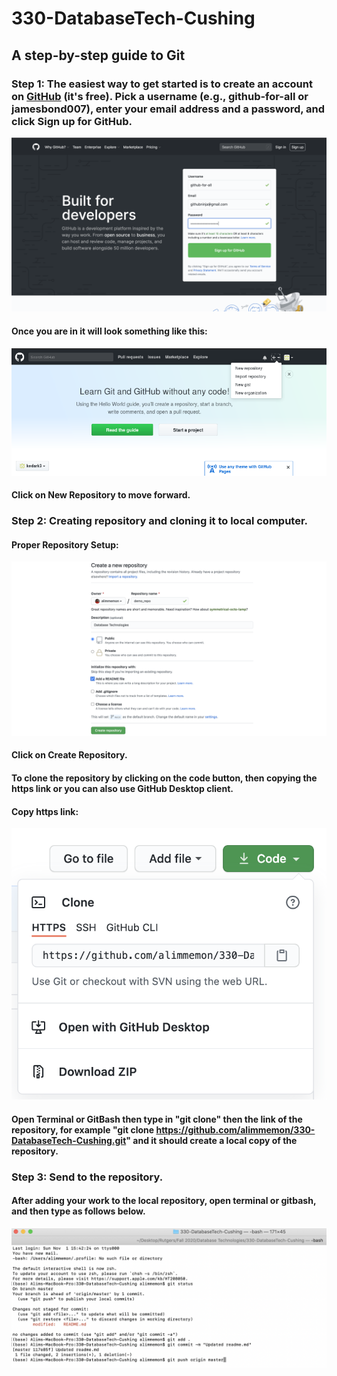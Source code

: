 # 330-DatabaseTech-Cushing

## A step-by-step guide to Git

### Step 1: The easiest way to get started is to create an account on [GitHub](https://github.com/) (it's free). Pick a username (e.g., github-for-all or jamesbond007), enter your email address and a password, and click Sign up for GitHub.

![](https://github.com/alimmemon/330-DatabaseTech-Cushing/blob/master/images/signup.png?raw=true)

#### Once you are in it will look something like this:
![](https://github.com/alimmemon/330-DatabaseTech-Cushing/blob/master/images/firstlook.png?raw=true)

#### Click on New Repository to move forward.

### Step 2: Creating repository and cloning it to local computer.


#### Proper Repository Setup:
![](https://github.com/alimmemon/330-DatabaseTech-Cushing/blob/master/images/createrepo.png?raw=true)

#### Click on Create Repository.

#### To clone the repository by clicking on the code button, then copying the https link or you can also use GitHub Desktop client.

#### Copy https link:
![](https://github.com/alimmemon/330-DatabaseTech-Cushing/blob/master/images/clonerepo.png?raw=true)

#### Open Terminal or GitBash then type in "git clone" then the link of the repository, for example "git clone https://github.com/alimmemon/330-DatabaseTech-Cushing.git" and it should create a local copy of the repository.

### Step 3: Send to the repository.
#### After adding your work to the local repository, open terminal or gitbash, and then type as follows below.
![](https://github.com/alimmemon/330-DatabaseTech-Cushing/blob/master/images/pushrepo.png?raw=true)
